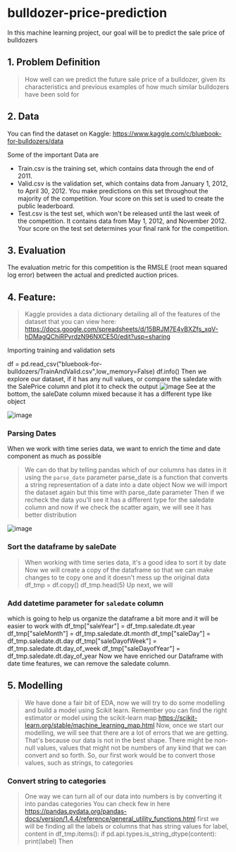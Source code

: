 # bulldozer-price-prediction
In this machine learning project, our goal will be to predict the sale price of bulldozers
## 1. Problem Definition
> How well can we predict the future sale price of a bulldozer, given its characteristics and previous examples of how much similar bulldozers have been sold for
## 2. Data
You can find the dataset on Kaggle: https://www.kaggle.com/c/bluebook-for-bulldozers/data

Some of the important Data are
* Train.csv is the training set, which contains data through the end of 2011.
* Valid.csv is the validation set, which contains data from January 1, 2012, to April 30, 2012. You make predictions on this set throughout the majority of  the competition. Your score on this set is used to create the public leaderboard.
* Test.csv is the test set, which won't be released until the last week of the competition. It contains data from May 1, 2012, and November 2012. Your score on the test set determines your final rank for the competition.
## 3. Evaluation
The evaluation metric for this competition is the RMSLE (root mean squared log error) between the actual and predicted auction prices.
## 4. Feature:
> Kaggle provides a data dictionary detailing all of the features of the dataset that you can view here: https://docs.google.com/spreadsheets/d/15BRJM7E4vBXZfs_xqV-hDMagQChiRPyrdzN96NXCE50/edit?usp=sharing

Importing training and validation sets
 
df = pd.read_csv("bluebook-for-bulldozers/TrainAndValid.csv",low_memory=False)
df.info()
Then we explore our dataset, if it has any null values, or compare the saledate with the SalePrice column and plot it to check the output 
![image](https://github.com/user-attachments/assets/15bc34b6-7a84-44d8-bfb1-7a71ee2677b6)
See at the bottom, the saleDate column mixed because it has a different type like object

![image](https://github.com/user-attachments/assets/0726b9a3-3ca5-4484-a336-1bdc5e926ae3)
### Parsing Dates
When we work with time series data, we want to enrich the time and date component as much as possible
>We can do that by telling pandas which of our columns has dates in it using the `parse_date` parameter
>parse_date is a function that converts a string representation of a date into a date object
Now we will import the dataset again but this time with parse_date parameter
Then if we recheck the data you'll see it has a different type for the saledate column
and now if we check the scatter again, we will see it has better distribution

![image](https://github.com/user-attachments/assets/a3ae1e96-f22f-4440-a653-a9e13b39624e)
### Sort the dataframe by saleDate
> When working with time series data, it's a good idea to sort it by date
Now we will create a copy of the dataframe so that we can make changes to te copy one and it doesn't mess up the original data
df_tmp = df.copy()
df_tmp.head(5)
Up next, we will
### Add datetime parameter for `saledate` column
which is going to help us organize the dataframe a bit more and it will be easier to work with
df_tmp["saleYear"] = df_tmp.saledate.dt.year
df_tmp["saleMonth"] = df_tmp.saledate.dt.month
df_tmp["saleDay"] = df_tmp.saledate.dt.day
df_tmp["saleDayofWeek"] = df_tmp.saledate.dt.day_of_week
df_tmp["saleDayofYear"] = df_tmp.saledate.dt.day_of_year
Now we have enriched our Dataframe with date time features, we can remove the saledate column.
## 5. Modelling
> We have done a fair bit of EDA, now we will try to do some modelling and build a model using Scikit learn.
Remember you can find the right estimator or model using the scikit-learn map
> https://scikit-learn.org/stable/machine_learning_map.html
Now, once we start our modelling, we will see that there are a lot of errors that we are getting. That's because our data is not in the best shape. There might be non-null values, values that might not be numbers of any kind that we can convert and so forth.
So, our first work would be to convert those values, such as strings, to categories
### Convert string to categories
> One way we can turn all of our data into numbers is by converting it into pandas categories
> You can check few in here https://pandas.pydata.org/pandas-docs/version/1.4.4/reference/general_utility_functions.html
first we will be finding all the labels or columns that has string values
for label, content in df_tmp.items():
    if pd.api.types.is_string_dtype(content):
        print(label)
Then 
